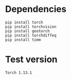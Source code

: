 # Dependencies

```
pip install torch
pip install torchvision
pip install geotorch
pip install torchdiffeq
pip install timm
```

# Test version

```
Torch 1.13.1
